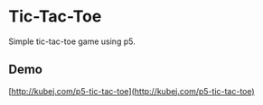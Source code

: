 # Tic-Tac-Toe

Simple tic-tac-toe game using p5.

## Demo

[http://kubej.com/p5-tic-tac-toe](http://kubej.com/p5-tic-tac-toe)

